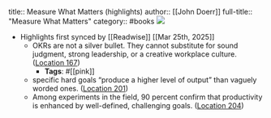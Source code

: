 title:: Measure What Matters (highlights)
author:: [[John Doerr]]
full-title:: "Measure What Matters"
category:: #books
![](https://images-na.ssl-images-amazon.com/images/I/51G-XiecxvL._SL200_.jpg)

- Highlights first synced by [[Readwise]] [[Mar 25th, 2025]]
	- OKRs are not a silver bullet. They cannot substitute for sound judgment, strong leadership, or a creative workplace culture. ([Location 167](https://readwise.io/to_kindle?action=open&asin=B078X4HKS9&location=167))
		- **Tags**: #[[pink]]
	- specific hard goals “produce a higher level of output” than vaguely worded ones. ([Location 201](https://readwise.io/to_kindle?action=open&asin=B078X4HKS9&location=201))
	- Among experiments in the field, 90 percent confirm that productivity is enhanced by well-defined, challenging goals. ([Location 204](https://readwise.io/to_kindle?action=open&asin=B078X4HKS9&location=204))